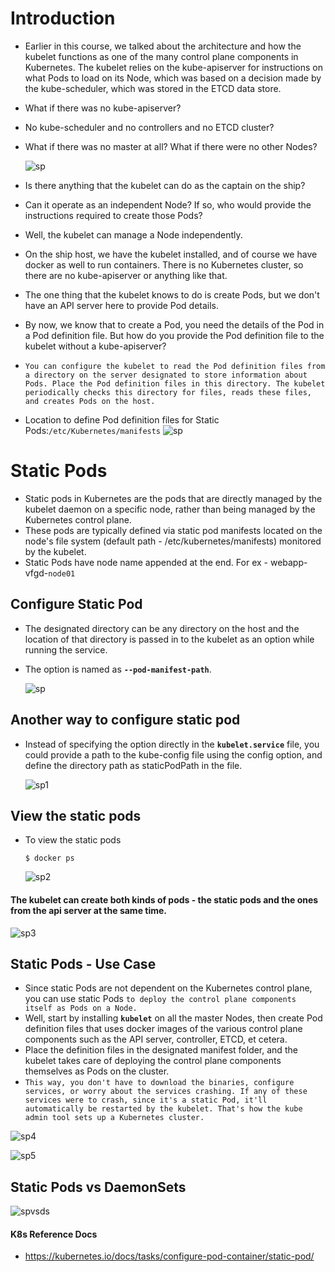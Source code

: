 # Introduction

- Earlier in this course, we talked about the architecture and how the kubelet functions as one of the many control plane components in Kubernetes. The kubelet relies on the kube-apiserver for instructions on what Pods to load on its Node, which was based on a decision made by the kube-scheduler, which was stored in the ETCD data store.
- What if there was no kube-apiserver?
- No kube-scheduler and no controllers and no ETCD cluster?
- What if there was no master at all? What if there were no other Nodes?
  
  ![sp](../../images/staticpo.png)
- Is there anything that the kubelet can do as the captain on the ship?
- Can it operate as an independent Node? If so, who would provide the instructions required to create those Pods?
- Well, the kubelet can manage a Node independently.
- On the ship host, we have the kubelet installed, and of course we have docker as well to run containers. There is no Kubernetes cluster, so there are no kube-apiserver or anything like that.
- The one thing that the kubelet knows to do is create Pods, but we don't have an API server here to provide Pod details.
- By now, we know that to create a Pod, you need the details of the Pod in a Pod definition file. But how do you provide the Pod definition file to the kubelet without a kube-apiserver?
- `You can configure the kubelet to read the Pod definition files from a directory on the server designated to store information about Pods. Place the Pod definition files in this directory. The kubelet periodically checks this directory for files, reads these files, and creates Pods on the host.`
- Location to define Pod definition files for Static Pods:`/etc/Kubernetes/manifests`
  ![sp](../../images/staticpo1.png)

# Static Pods

- Static pods in Kubernetes are the pods that are directly managed by the kubelet daemon on a specific node, rather than being managed by the Kubernetes control plane.
- These pods are typically defined via static pod manifests located on the node's file system (default path - /etc/kubernetes/manifests) monitored by the kubelet.
- Static Pods have node name appended at the end.
  For ex - webapp-vfgd-`node01`

## Configure Static Pod

- The designated directory can be any directory on the host and the location of that directory is passed in to the kubelet as an option while running the service.
- The option is named as **`--pod-manifest-path`**.
  
  ![sp](../../images/sp.PNG)

## Another way to configure static pod

- Instead of specifying the option directly in the **`kubelet.service`** file, you could provide a path to the kube-config file using the config option, and define the directory path as staticPodPath in the file.
  
  ![sp1](../../images/sp1.PNG)

## View the static pods

- To view the static pods
  
  ```
  $ docker ps
  ```
  
  ![sp2](../../images/sp2.PNG)

#### The kubelet can create both kinds of pods - the static pods and the ones from the api server at the same time.

![sp3](../../images/sp3.PNG)

## Static Pods - Use Case

- Since static Pods are not dependent on the Kubernetes control plane, you can use static Pods `to deploy the control plane components itself as Pods on a Node.`
- Well, start by installing **`kubelet`** on all the master Nodes, then create Pod definition files that uses docker images of the various control plane components such as the API server, controller, ETCD, et cetera.
- Place the definition files in the designated manifest folder, and the kubelet takes care of deploying the control plane components themselves as Pods on the cluster.
- `This way, you don't have to download the binaries, configure services, or worry about the services crashing. If any of these services were to crash, since it's a static Pod, it'll automatically be restarted by the kubelet. That's how the kube admin tool sets up a Kubernetes cluster.`

![sp4](../../images/sp4.PNG)

![sp5](../../images/sp5.PNG)

## Static Pods vs DaemonSets

![spvsds](../../images/spvsds.PNG)

#### K8s Reference Docs

- https://kubernetes.io/docs/tasks/configure-pod-container/static-pod/

